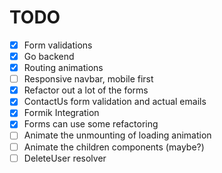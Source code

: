# TODO

-   [x] Form validations
-   [x] Go backend
-   [x] Routing animations
-   [ ] Responsive navbar, mobile first
-   [x] Refactor out a lot of the forms
-   [x] ContactUs form validation and actual emails
-   [x] Formik Integration
-   [x] Forms can use some refactoring
-   [ ] Animate the unmounting of loading animation
-   [ ] Animate the children components (maybe?)
-   [ ] DeleteUser resolver